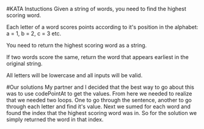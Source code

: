 #KATA Instuctions
Given a string of words, you need to find the highest scoring word.

Each letter of a word scores points according to it's position in the alphabet: a = 1, b = 2, c = 3 etc.

You need to return the highest scoring word as a string.

If two words score the same, return the word that appears earliest in the original string.

All letters will be lowercase and all inputs will be valid.

#Our solutions
My partner and I decided that the best way to go about this was to use codePointAt to get the values. From here we needed to realize that we needed two loops. One to go through the sentence, another to go through each letter and find it's value. Next we sumed for each word and found the index that the highest scoring word was in. So for the solution we simply returned the word in that index.